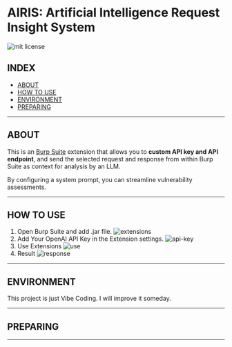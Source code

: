 # AIRIS: Artificial Intelligence Request Insight System

![mit license](https://img.shields.io/github/license/RyosukeDTomita/airis)

## INDEX

- [ABOUT](#about)
- [HOW TO USE](#how-to-use)
- [ENVIRONMENT](#environment)
- [PREPARING](#preparing)

---

## ABOUT

This is an [Burp Suite](https://portswigger.net/burp) extension that allows you to **custom API key and API endpoint**, and send the selected request and response from within Burp Suite as context for analysis by an LLM.

By configuring a system prompt, you can streamline vulnerability assessments.

---

## HOW TO USE

1. Open Burp Suite and add .jar file.
    ![extensions](./assets/add_extensions.png)
2. Add Your OpenAI API Key in the Extension settings.
    ![api-key](./assets/settings.png)
3. Use Extensions
    ![use](./assets/example.png)
4. Result
    ![response](./assets/example2.png)

---

## ENVIRONMENT

This project is just Vibe Coding.
I will improve it someday.

---

## PREPARING

---

